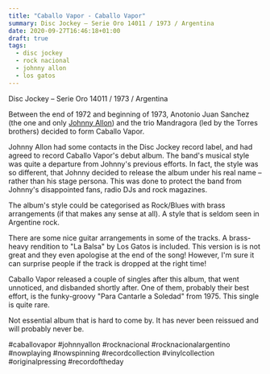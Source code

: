 ```yaml
---
title: "Caballo Vapor - Caballo Vapor"
summary: Disc Jockey – Serie Oro 14011 / 1973 / Argentina
date: 2020-09-27T16:46:18+01:00
draft: true
tags:
  - disc jockey
  - rock nacional
  - johnny allon
  - los gatos
---
```


Disc Jockey – Serie Oro 14011 / 1973 / Argentina

Between the end of 1972 and beginning of 1973, Anotonio Juan Sanchez (the one and only [Johnny Allon](https://www.instagram.com/johnnyallonmax)) and the trio Mandragora (led by the Torres brothers) decided to form Caballo Vapor.

Johnny Allon had some contacts in the Disc Jockey record label, and had agreed to record Caballo Vapor's debut album. The band's musical style was quite a departure from Johnny's previous efforts. In fact, the style was so different, that Johnny decided to release the album under his real name – rather than his stage persona. This was done to protect the band from Johnny's disappointed fans, radio DJs and rock magazines.

The album's style could be categorised as Rock/Blues with brass arrangements (if that makes any sense at all). A style that is seldom seen in Argentine rock.

There are some nice guitar arrangements in some of the tracks. A brass-heavy rendition to "La Balsa" by Los Gatos is included. This version is is not great and they even apologise at the end of the song! However, I'm sure it can surprise people if the track is dropped at the right time!

Caballo Vapor released a couple of singles after this album, that went unnoticed, and disbanded shortly after. One of them, probably their best effort, is the funky-groovy "Para Cantarle a Soledad" from 1975. This single is quite rare.


Not essential album that is hard to come by. It has never been reissued and will probably never be.

#caballovapor #johnnyallon #rocknacional #rocknacionalargentino #nowplaying #nowspinning #recordcollection #vinylcollection #originalpressing #recordoftheday